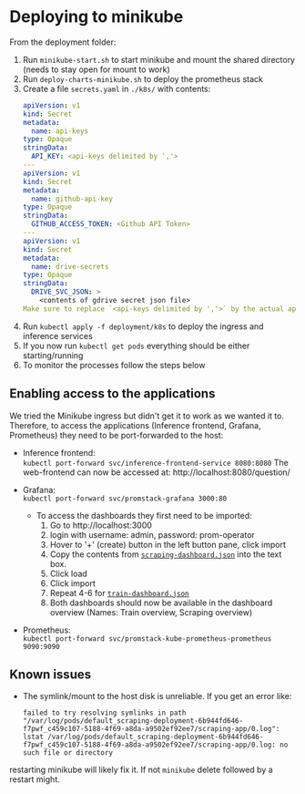 # Deploying to minikube

From the deployment folder:

1. Run `minikube-start.sh` to start minikube and mount the shared directory (needs to stay open for mount to work)
2. Run `deploy-charts-minikube.sh` to deploy the prometheus stack
3. Create a file `secrets.yaml` in `./k8s/` with contents:
   ```yaml
   apiVersion: v1
   kind: Secret
   metadata:
     name: api-keys
   type: Opaque
   stringData:
     API_KEY: <api-keys delimited by ','>
   ---
   apiVersion: v1
   kind: Secret
   metadata:
     name: github-api-key
   type: Opaque
   stringData:
     GITHUB_ACCESS_TOKEN: <Github API Token>
   ---
   apiVersion: v1
   kind: Secret
   metadata:
     name: drive-secrets
   type: Opaque
   stringData:
     DRIVE_SVC_JSON: >
       <contents of gdrive secret json file>
   Make sure to replace `<api-keys delimited by ','>` by the actual api keys.
4. Run `kubectl apply -f deployment/k8s` to deploy the ingress and inference services
5. If you now run `kubectl get pods` everything should be either starting/running
6. To monitor the processes follow the steps below

## Enabling access to the applications
We tried the Minikube ingress but didn't get it to work as we wanted it to. Therefore, to access the applications (Inference frontend, Grafana, Prometheus) they need to be port-forwarded to the host:
 - Inference frontend: <br>`kubectl port-forward svc/inference-frontend-service 8080:8080`
   The web-frontend can now be accessed at: http://localhost:8080/question/
 - Grafana: <br> `kubectl port-forward svc/promstack-grafana 3000:80`
   - To access the dashboards they first need to be imported:
     1. Go to http://localhost:3000
     2. login with username: admin, password: prom-operator
     3. Hover to '+' (create) button in the left button pane, click import
     4. Copy the contents from [`scraping-dashboard.json`](./scraping-dashboard.json) into the text box.
     5. Click load
     6. Click import
     7. Repeat 4-6 for [`train-dashboard.json`](./scraping-dashboard.json)
     8. Both dashboards should now be available in the dashboard overview (Names: Train overview, Scraping overview)

 - Prometheus: 
  <br>`kubectl port-forward svc/promstack-kube-prometheus-prometheus 9090:9090`

## Known issues
 - The symlink/mount to the host disk is unreliable. If you get an error like:
    ```
   failed to try resolving symlinks in path "/var/log/pods/default_scraping-deployment-6b944fd646-f7pwf_c459c107-5188-4f69-a8da-a9502ef92ee7/scraping-app/0.log": lstat /var/log/pods/default_scraping-deployment-6b944fd646-f7pwf_c459c107-5188-4f69-a8da-a9502ef92ee7/scraping-app/0.log: no such file or directory
   ```
  restarting minikube will likely fix it. If not `minikube` delete followed by a restart might.
